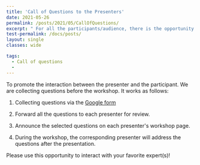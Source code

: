 ```yaml
---
title: 'Call of Questions to the Presenters'
date: 2021-05-26
permalink: /posts/2021/05/CallOfQuestions/
excerpt: " For all the participants/audience, there is the opportunity to ask questions before the workshop!"
test-permalink: /docs/posts/
layout: single 
classes: wide

tags:
  - Call of questions 
  -  
---
```


To promote the interaction between the presenter and the participant. We are collecting questions before the workshop. It works as follows: 

1. Collecting questions via the [Google form](https://forms.gle/ZsBHMmQZj7uscqTRA)

2. Forward all the questions to each presenter for review.

3. Announce the selected questions on each presenter's workshop page.

4. During the workshop, the corresponding presenter will address the questions after the presentation. 


Please use this opportunity to interact with your favorite expert(s)!


 
